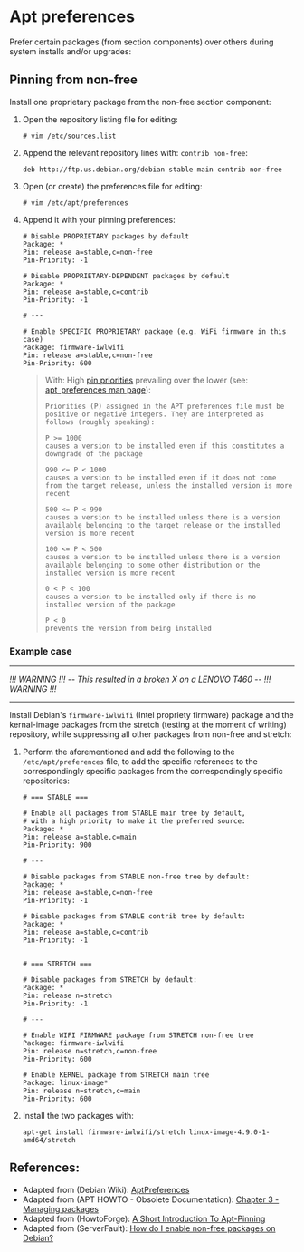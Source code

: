 # Apt preferences

Prefer certain packages (from section components) over others during system installs and/or upgrades:


## Pinning from non-free

Install one proprietary package from the non-free section component:

1.	Open the repository listing file for editing:

    ```
    # vim /etc/sources.list
    ```

2.	Append the relevant repository lines with: `contrib non-free`:

    ```shell
    deb http://ftp.us.debian.org/debian stable main contrib non-free
    ```

3.	Open (or create) the preferences file for editing:

	```
	# vim /etc/apt/preferences
    ```

4.	Append it with your pinning preferences:

    ```shell
    # Disable PROPRIETARY packages by default
    Package: *
    Pin: release a=stable,c=non-free
    Pin-Priority: -1

    # Disable PROPRIETARY-DEPENDENT packages by default
    Package: *
    Pin: release a=stable,c=contrib
    Pin-Priority: -1

    # ---

    # Enable SPECIFIC PROPRIETARY package (e.g. WiFi firmware in this case)
    Package: firmware-iwlwifi
    Pin: release a=stable,c=non-free
    Pin-Priority: 600
    ```

    >	With: High [pin priorities][3] prevailing over the lower (see: [apt_preferences man page][5]):
    >
    >	```
    >	Priorities (P) assigned in the APT preferences file must be positive or negative integers. They are interpreted as follows (roughly speaking):
    >
    >	P >= 1000
    >	causes a version to be installed even if this constitutes a downgrade of the package
    >
    >	990 <= P < 1000
    >	causes a version to be installed even if it does not come from the target release, unless the installed version is more recent
    >
    >	500 <= P < 990
    >	causes a version to be installed unless there is a version available belonging to the target release or the installed version is more recent
    >
    >	100 <= P < 500
    >	causes a version to be installed unless there is a version available belonging to some other distribution or the installed version is more recent
    >
    >	0 < P < 100
    >	causes a version to be installed only if there is no installed version of the package
    >
    >	P < 0
    >	prevents the version from being installed
    >	```


### Example case

-----

_!!! WARNING !!! -- This resulted in a broken X on a LENOVO T460 -- !!! WARNING !!!_

-----

Install Debian's `firmware-iwlwifi` (Intel propriety firmware) package and the kernal-image packages from the stretch (testing at the moment of writing) repository, while suppressing all other packages from non-free and stretch:

1. Perform the aforementioned and add the following to the `/etc/apt/preferences` file, to add the specific references to the correspondingly specific packages from the correspondingly specific repositories:

	```shell
	# === STABLE ===

	# Enable all packages from STABLE main tree by default,
	# with a high priority to make it the preferred source:
	Package: *
	Pin: release a=stable,c=main
	Pin-Priority: 900

	# ---

	# Disable packages from STABLE non-free tree by default:
	Package: *
	Pin: release a=stable,c=non-free
	Pin-Priority: -1

	# Disable packages from STABLE contrib tree by default:
	Package: *
	Pin: release a=stable,c=contrib
	Pin-Priority: -1


	# === STRETCH ===

	# Disable packages from STRETCH by default:
	Package: *
	Pin: release n=stretch
	Pin-Priority: -1

	# ---

	# Enable WIFI FIRMWARE package from STRETCH non-free tree
	Package: firmware-iwlwifi
	Pin: release n=stretch,c=non-free
	Pin-Priority: 600

	# Enable KERNEL package from STRETCH main tree
	Package: linux-image*
	Pin: release n=stretch,c=main
	Pin-Priority: 600
	```

2. Install the two packages with:

	```
	apt-get install firmware-iwlwifi/stretch linux-image-4.9.0-1-amd64/stretch
	```

## References:

- Adapted from (Debian Wiki): [AptPreferences][1]
- Adapted from (APT HOWTO - Obsolete Documentation): [Chapter 3 - Managing packages][2]
- Adapted from (HowtoForge): [A Short Introduction To Apt-Pinning][3]
- Adapted from (ServerFault): [How do I enable non-free packages on Debian?][4]


<!-- REFERENCES -->

[1]:https://wiki.debian.org/AptPreferences
[2]:https://www.debian.org/doc/manuals/apt-howto/ch-apt-get.en.html
[3]:https://www.howtoforge.com/a-short-introduction-to-apt-pinning
[4]:http://serverfault.com/a/580700/372187
[5]:https://
